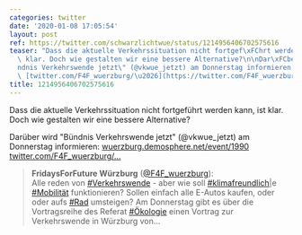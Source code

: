 ```yaml
---
categories: twitter
date: '2020-01-08 17:05:54'
layout: post
ref: https://twitter.com/schwarzlichtwue/status/1214956406702575616
teaser: "Dass die aktuelle Verkehrssituation nicht fortgef\xFChrt werden kann, ist\
  \ klar. Doch wie gestalten wir eine bessere Alternative?\n\nDar\xFCber wird \"B\xFC\
  ndnis Verkehrswende jetzt\" (@vkwue_jetzt) am Donnerstag informieren: [wuerzburg.demosphere.net/event/1990](https://wuerzburg.demosphere.net/event/1990)\
  \ [twitter.com/F4F_wuerzburg/\u2026](https://twitter.com/F4F_wuerzburg/status/1214884459494936576)"
title: 1214956406702575616
---
```

Dass die aktuelle Verkehrssituation nicht fortgeführt werden kann, ist klar. Doch wie gestalten wir eine bessere Alternative?

Darüber wird "Bündnis Verkehrswende jetzt" (@vkwue_jetzt) am Donnerstag informieren: [wuerzburg.demosphere.net/event/1990](https://wuerzburg.demosphere.net/event/1990) [twitter.com/F4F_wuerzburg/…](https://twitter.com/F4F_wuerzburg/status/1214884459494936576)
> <b>FridaysForFuture Würzburg</b> ([@F4F_wuerzburg](https://twitter.com/F4F_wuerzburg)):  
>Alle reden von [#Verkehrswende](/t/verkehrswende) - aber wie soll [#klimafreundlich](/t/klimafreundlich)|e [#Mobilität](/t/mobilität) funktionieren? Sollen einfach alle E-Autos kaufen, oder oder aufs [#Rad](/t/rad) umsteigen? Am Donnerstag gibt es über die Vortragsreihe des Referat [#Ökologie](/t/ökologie) einen Vortrag zur Verkehrswende in Würzburg von...   

